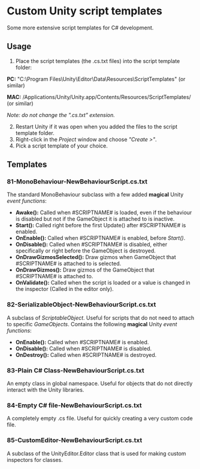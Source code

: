 # Custom Unity script templates
Some more extensive script templates for C# development.

## Usage
1. Place the script templates (the .cs.txt files) into the script template folder:

  **PC:** "C:\Program Files\Unity\Editor\Data\Resources\ScriptTemplates" (or similar)
  
  **MAC:** /Applications/Unity/Unity.app/Contents/Resources/ScriptTemplates/ (or similar)
  
  *Note: do not change the ".cs.txt" extension.* 
  
2. Restart Unity if it was open when you added the files to the script template folder.
3. Right-click in the *Project* window and choose *"Create >"*.
4. Pick a script template of your choice.
  
## Templates
### 81-MonoBehaviour-NewBehaviourScript.cs.txt
The standard MonoBehaviour subclass with a few added **magical** Unity *event functions*:
-  **Awake():** Called when #SCRIPTNAME# is loaded, even if the behaviour is disabled but not if the GameObject it is attached to is inactive.
-  **Start():** Called right before the first Update() after #SCRIPTNAME# is enabled.
-  **OnEnable():** Called when #SCRIPTNAME# is enabled, before *Start()*.
-  **OnDisable():** Called when #SCRIPTNAME# is disabled, either specifically or right before the GameObject is destroyed.
-  **OnDrawGizmosSelected():** Draw gizmos when GameObject that #SCRIPTNAME# is attached to is selected.
-  **OnDrawGizmos():** Draw gizmos of the GameObject that #SCRIPTNAME# is attached to.
-  **OnValidate():** Called when the script is loaded or a value is changed in the inspector (Called in the editor only).


### 82-SerializableObject-NewBehaviourScript.cs.txt
A subclass of *ScriptableObject*. Useful for scripts that do not need to attach to specific *GameObjects*.
    Contains the following **magical** Unity *event functions*:
- **OnEnable():** Called when #SCRIPTNAME# is enabled.
- **OnDisable():** Called when #SCRIPTNAME# is disabled.
- **OnDestroy():** Called when #SCRIPTNAME# is destroyed.
 

### 83-Plain C# Class-NewBehaviourScript.cs.txt
An empty class in global namespace. Useful for objects that do not directly interact with the Unity libraries.

### 84-Empty C# file-NewBehaviourScript.cs.txt
A completely empty .cs file. Useful for quickly creating a very custom code file.

### 85-CustomEditor-NewBehaviourScript.cs.txt
A subclass of the UnityEditor.Editor class that is used for making custom inspectors for classes.
